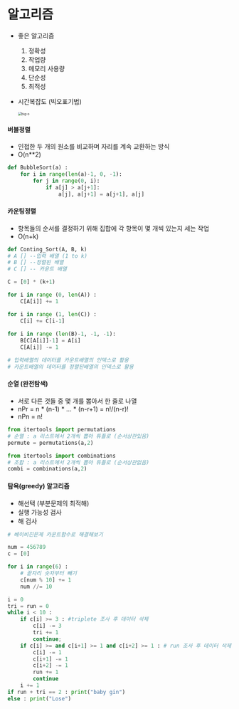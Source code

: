 # 알고리즘

- 좋은 알고리즘

  1. 정확성
  2. 작업량
  3. 메모리 사용량
  4. 단순성
  5. 최적성

- 시간복잡도 (빅오표기법)

  <img src="C:\Users\a\TIL\algorithm\big-o.jpg" alt="big-o" style="zoom:50%;" />

#### 버블정렬

- 인접한 두 개의 원소를 비교하며 자리를 계속 교환하는 방식
- O(n**2)

```python
def BubbleSort(a) :
    for i in range(len(a)-1, 0, -1):
        for j in range(0, i):
            if a[j] > a[j+1]:
                a[j], a[j+1] = a[j+1], a[j]
```



#### 카운팅정렬

- 항목들의 순서를 결정하기 위해 집합에 각 항목이 몇 개씩 있는지 세는 작업
- O(n+k)

```python
def Conting_Sort(A, B, k)
# A [] --입력 배열 (1 to k)
# B [] --정렬된 배열
# C [] -- 카운트 배열

C = [0] * (k+1)

for i in range (0, len(A)) :
    C[A[i]] += 1

for i in range (1, len(C)) :
    C[i] += C[i-1]
    
for i in range (len(B)-1, -1, -1):
    B[C[A[i]]-1] = A[i]
    C[A[i]] -= 1

# 입력배열의 데이터를 카운트배열의 인덱스로 활용
# 카운트배열의 데이터를 정렬된배열의 인덱스로 활용
```

#### 순열 (완전탐색)

- 서로 다른 것들 중 몇 개를 뽑아서 한 줄로 나열 
- nPr = n * (n-1) * ... * (n-r+1) = n!/(n-r)!
- nPn = n!

```python
from itertools import permutations
# 순열 : a 리스트에서 2개씩 뽑아 튜플로 (순서상관있음)
permute = permutations(a,2)
```

```python
from itertools import combinations
# 조합 : a 리스트에서 2개씩 뽑아 튜플로 (순서상관없음)
combi = combinations(a,2)
```



#### 탐욕(greedy) 알고리즘

- 해선택 (부분문제의 최적해)
- 실행 가능성 검사
- 해 검사

```python
# 베이비진문제 카운트함수로 해결해보기

num = 456789
c = [0]

for i in range(6) :
    # 끝자리 숫자부터 빼기
    c[num % 10] += 1 
    num //= 10

i = 0
tri = run = 0
while i < 10 :
    if c[i] >= 3 : #triplete 조사 후 데이터 삭제
        c[i] -= 3
        tri += 1
        continue;
    if c[i] >= and c[i+1] >= 1 and c[i+2] >= 1 : # run 조사 후 데이터 삭제
        c[i] -= 1
        c[i+1] -= 1
        c[i+2] -= 1
        run += 1
        continue
    i += 1
if run + tri == 2 : print("baby gin")
else : print("Lose")    
```

